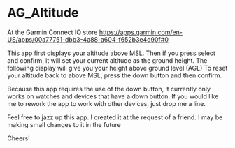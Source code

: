 # AG_Altitude

At the Garmin Connect IQ store 
https://apps.garmin.com/en-US/apps/00a77751-dbb3-4a88-a604-f652b3e4d90f#0

This app first displays your altitude above MSL. Then if you press select and confirm, it will set your current altitude as the ground height. The following display will give you your height above ground level (AGL)
To reset your altitude back to above MSL, press the down button and then confirm.

Because this app requires the use of the down button, it currently only works on watches and devices that have a down button. If you would like me to rework the app to work with other devices, just drop me a line.

Feel free to jazz up this app. I created it at the request of a friend. I may be making small changes to it in the future

Cheers!
